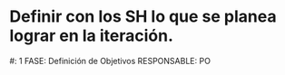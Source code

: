 # Definir con los SH lo que se planea lograr en la iteración.

#: 1
FASE: Definición de Objetivos
RESPONSABLE: PO